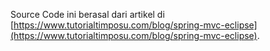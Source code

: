 Source Code ini berasal dari artikel di [https://www.tutorialtimposu.com/blog/spring-mvc-eclipse](https://www.tutorialtimposu.com/blog/spring-mvc-eclipse).
